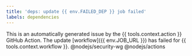 ```yaml
---
title: 'deps: update {{ env.FAILED_DEP }} job failed'
labels: dependencies
---
```

This is an automatically generated issue by the {{ tools.context.action }} GitHub Action.
The update [workflow]({{ env.JOB_URL }}) has failed for {{ tools.context.workflow }}.
@nodejs/security-wg @nodejs/actions
